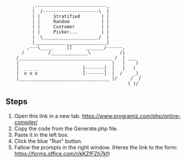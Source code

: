               ,---------------------------,
              |  /---------------------\  |
              | |     Stratified        | |
              | |     Random            | |
              | |     Customer          | |
              | |     Picker...         | |
              |  \_____________________/  |
              |___________________________|
            ,---\_____     []     _______/------,
          /         /______________\           /|
        /___________________________________ /  | ___
        |                                   |   |    )
        |  _ _ _                 [-------]  |   |   (
        |  o o o                 [-------]  |  /    _)_
        |__________________________________ |/     /  /
                                                  ( )/



## Steps

1. Open this link in a new tab.
     https://www.programiz.com/php/online-compiler/
2. Copy the code from the Generate.php file.
3. Paste it in the left box.
4. Click the blue "Run" button.
5. Fallow the prompts in the right window.
     (Heres the link to the form: https://forms.office.com/r/kKZfFZh7kf)
